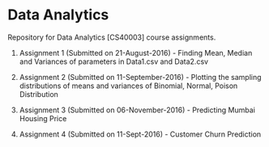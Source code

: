 # Data Analytics
Repository for Data Analytics [CS40003] course assignments.

1) Assignment 1 (Submitted on 21-August-2016) - Finding Mean, Median and Variances of parameters in Data1.csv and Data2.csv

2) Assignment 2 (Submitted on 11-September-2016) - Plotting the sampling distributions of means and variances of Binomial, Normal, Poison Distribution

3) Assignment 3 (Submitted on 06-November-2016) - Predicting Mumbai Housing Price 

4) Assignment 4 (Submitted on 11-Sept-2016) - Customer Churn Prediction
